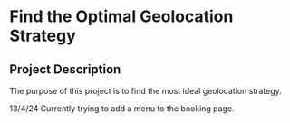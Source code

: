 # Find the Optimal Geolocation Strategy
## Project Description
The purpose of this project is to find the most ideal geolocation strategy. 


13/4/24
Currently trying to add a menu to the booking page.

